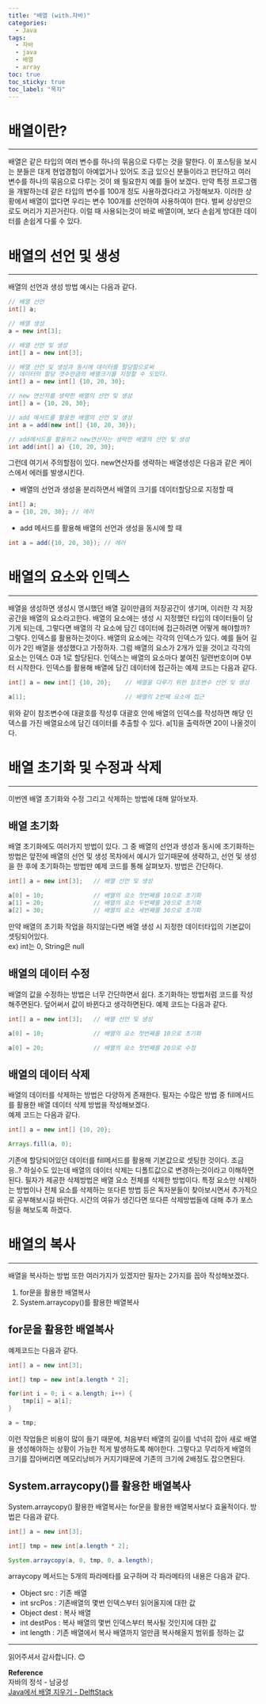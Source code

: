 ```yaml
---
title: "배열 (with.자바)"
categories:
  - Java
tags:
  - 자바
  - java
  - 배열
  - array
toc: true
toc_sticky: true
toc_label: "목차"
---
```


# 배열이란?
---
배열은 같은 타입의 여러 변수를 하나의 묶음으로 다루는 것을 말한다. 이 포스팅을 보시는 분들은 대게 현업경험이 아예없거나 있어도 조금 있으신 분들이라고 판단하고 여러 변수를 하나의 묶음으로 다루는 것이 왜 필요한지 예를 들어 보겠다. 만약 특정 프로그램을 개발하는데 같은 타입의 변수를 100개 정도 사용하겠다라고 가정해보자. 이러한 상황에서 배열이 없다면 우리는 변수 100개를 선언하여 사용하여야 한다. 벌써 상상만으로도 머리가 지끈거린다. 이럴 때 사용되는것이 바로 배열이며, 보다 손쉽게 방대한 데이터를 손쉽게 다룰 수 있다.

# 배열의 선언 및 생성
---
배열의 선언과 생성 방법 예시는 다음과 같다.

```java
// 배열 선언
int[] a;                                

// 배열 생성
a = new int[3];                         

// 배열 선언 및 생성
int[] a = new int[3];                   

// 배열 선언 및 생성과 동시에 데이터를 할당함으로써 
// 데이터의 할당 갯수만큼의 배열크기를 지정할 수 도있다.
int[] a = new int[] {10, 20, 30};

// new 연산자를 생략한 배열의 선언 및 생성
int[] a = {10, 20, 30};                 

// add 메서드를 활용한 배열의 선언 및 생성
int a = add(new int[] {10, 20, 30});

// add메서드를 활용하고 new연산자는 생략한 배열의 선언 및 생성
int add(int[] a) {10, 20, 30};
```

그런데 여기서 주의할점이 있다. new연산자를 생략하는 배열생성은 다음과 같은 케이스에서 에러를 발생시킨다.

- 배열의 선언과 생성을 분리하면서 배열의 크기를 데이터할당으로 지정할 때
```java
int[] a;
a = {10, 20, 30}; // 에러
```
- add 메서드를 활용해 배열의 선언과 생성을 동시에 할 때
```java
int a = add({10, 20, 30}); // 에러
```

# 배열의 요소와 인덱스
---
배열을 생성하면 생성시 명시했던 배열 길이만큼의 저장공간이 생기며, 이러한 각 저장공간을 배열의 요소라고한다. 배열의 요소에는 생성 시 지정했던 타입의 데이터들이 담기게 되는데,
그렇다면 배열의 각 요소에 담긴 데이터에 접근하려면 어떻게 해야할까?  
그렇다. 인덱스를 활용하는것이다. 배열의 요소에는 각각의 인덱스가 있다. 예를 들어 길이가 2인 배열을 생성했다고 가정하자. 그럼 배열의 요소가 2개가 있을 것이고 각각의 요소는 인덱스 0과 1로 할당된다. 인덱스는 배열의 요소마다 붙여진 일련번호이며 0부터 시작한다. 인덱스를 활용해 배열에 담긴 데이터에 접근하는 예제 코드는 다음과 같다.
```java
int[] a = new int[] {10, 20};    // 배열을 다루기 위한 참조변수 선언 및 생성

a[1];                            // 배열의 2번째 요소에 접근
```
위와 같이 참조변수에 대괄호를 작성후 대괄호 안에 배열의 인덱스를 작성하면 해당 인덱스를 가진 배열요소에 담긴 데이터를 추출할 수 있다. a[1]을 출력하면 20이 나올것이다.

# 배열 초기화 및 수정과 삭제
---
이번엔 배열 초기화와 수정 그리고 삭제하는 방법에 대해 알아보자.

## 배열 초기화
배열 초기화에도 여러가지 방법이 있다. 그 중 배열의 선언과 생성과 동시에 초기화하는 방법은 앞전에 배열의 선언 및 생성 목차에서 예시가 있기때문에 생략하고, 선언 및 생성을 한 후에 초기화하는 방법만 예제 코드를 통해 살펴보자. 방법은 간단하다.
```java
int[] a = new int[3];   // 배열 선언 및 생성

a[0] = 10;              // 배열의 요소 첫번째를 10으로 초기화
a[1] = 20;              // 배열의 요소 두번째를 20으로 초기화
a[2] = 30;              // 배열의 요소 세번째를 30으로 초기화
```
만약 배열의 초기화 작업을 하지않는다면 배열 생성 시 지정한 데이터타입의 기본값이 셋팅되어있다.  
ex) int는 0, String은 null

## 배열의 데이터 수정
배열의 값을 수정하는 방법은 너무 간단하면서 쉽다. 초기화하는 방법처럼 코드를 작성해주면된다. 덮어써서 값이 바뀐다고 생각하면된다. 예제 코드는 다음과 같다.
```java
int[] a = new int[3];   // 배열 선언 및 생성

a[0] = 10;              // 배열의 요소 첫번째를 10으로 초기화

a[0] = 20;              // 배열의 요소 첫번째를 20으로 수정
```

## 배열의 데이터 삭제
배열의 데이터를 삭제하는 방법은 다양하게 존재한다. 필자는 수많은 방법 중 fill메서드를 활용한 배열 데이터 삭제 방법을 작성해보겠다.  
예제 코드는 다음과 같다.
```java
int[] a = new int[] {10, 20};

Arrays.fill(a, 0);
```
기존에 할당되어있던 데이터를 fill메서드를 활용해 기본값으로 셋팅한 것이다. 조금 응..? 하실수도 있는데 배열의 데이터 삭제는 디폴트값으로 변경하는것이라고 이해하면된다.
필자가 제공한 삭제방법은 배열 요소 전체를 삭제한 방법이다. 특정 요소만 삭제하는 방법이나 전체 요소를 삭제하는 또다른 방법 등은 독자분들이 찾아보시면서 추가적으로 공부해보시길 바란다.
시간의 여유가 생긴다면 또다른 삭제방법들에 대해 추가 포스팅을 해보도록 하겠다.


# 배열의 복사
---
배열을 복사하는 방법 또한 여러가지가 있겠지만 필자는 2가지를 꼽아 작성해보겠다.
1. for문을 활용한 배열복사
2. System.arraycopy()를 활용한 배열복사

## for문을 활용한 배열복사
예제코드는 다음과 같다.
```java
int[] a = new int[3];

int[] tmp = new int[a.length * 2];

for(int i = 0; i < a.length; i++) {
    tmp[i] = a[i];
}

a = tmp;
```
이런 작업들은 비용이 많이 들기 때문에, 처음부터 배열의 길이를 넉넉히 잡아 새로 배열을 생성해야하는 상황이 가능한 적게 발생하도록 해야한다. 그렇다고 무리하게 배열의 크기를 잡아버리면 메모리낭비가 커지기때문에 기존의 크기에 2배정도 잡으면된다.

## System.arraycopy()를 활용한 배열복사
System.arraycopy() 활용한 배열복사는 for문을 활용한 배열복사보다 효율적이다. 방법은 다음과 같다.
```java
int[] a = new int[3];

int[] tmp = new int[a.length * 2];

System.arraycopy(a, 0, tmp, 0, a.length);
```
arraycopy 메서드는 5개의 파라메타를 요구하며 각 파라메타의 내용은 다음과 같다.
- Object src : 기존 배열
- int srcPos : 기존배열의 몇번 인덱스부터 읽어올지에 대한 값
- Object dest : 복사 배열
- int destPos : 복사 배열의 몇번 인덱스부터 복사될 것인지에 대한 값
- int length : 기존 배열에서 복사 배열까지 얼만큼 복사해올지 범위를 정하는 값

---

읽어주셔서 감사합니다. 😊

__Reference__  
자바의 정석 - 남궁성  
[Java에서 배열 지우기 -  DelftStack](https://www.delftstack.com/ko/howto/java/clear-an-array-in-java/)